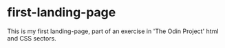 # first-landing-page

This is my first landing-page, part of an exercise in 'The Odin Project' html and CSS sectors.

